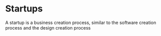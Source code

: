 # Startups

A startup is a business creation process, similar to the software creation process and the design creation process
